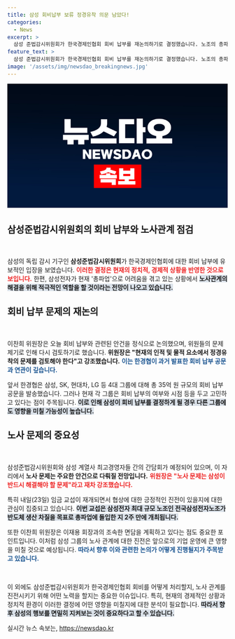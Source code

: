 ```yaml
---
title: 삼성 회비납부 보류 정경유착 의문 남았다!
categories:
  - News
excerpt: >
  삼성 준법감시위원회가 한국경제인협회 회비 납부를 재논의하기로 결정했습니다. 노조의 총파업 속에서 노사 문제의 중요성이 대두되며, 이재용 회장과의 만남도 예고된 가운데, 삼성의 향후 행보에 귀추가 주목됩니다.
feature_text: >
  삼성 준법감시위원회가 한국경제인협회 회비 납부를 재논의하기로 결정했습니다. 노조의 총파업 속에서 노사 문제의 중요성이 대두되며, 이재용 회장과의 만남도 예고된 가운데, 삼성의 향후 행보에 귀추가 주목됩니다.
image: '/assets/img/newsdao_breakingnews.jpg'
---
```


<p><img src="/assets/img/newsdao_breakingnews.jpg" alt="ontimetimes 속보" /></p>

<h2 data-ke-size="size26">삼성준법감시위원회의 회비 납부와 노사관계 점검</h2>

<p data-ke-size="size16">&nbsp;</p>

<p>삼성의 독립 감시 기구인 <b>삼성준법감시위원회</b>가 한국경제인협회에 대한 회비 납부에 유보적인 입장을 보였습니다. <b><span style="color: #ee2323;">이러한 결정은 현재의 정치적, 경제적 상황을 반영한 것으로 보입니다.</span></b> 한편, 삼성전자가 현재 '총파업'으로 어려움을 겪고 있는 상황에서 <b><span style="background-color: #21538527;">노사관계의 해결을 위해 적극적인 역할을 할 것이라는 전망이 나오고 있습니다.</span></b></p>

<h2 data-ke-size="size26">회비 납부 문제의 재논의</h2>

<p data-ke-size="size16">&nbsp;</p>

<p>이찬희 위원장은 오늘 회비 납부와 관련된 안건을 정식으로 논의했으며, 위원들의 문제 제기로 인해 다시 검토하기로 했습니다. <b>위원장은 "현재의 인적 및 물적 요소에서 정경유착의 문제를 검토해야 한다"고 강조했습니다.</b> <b><span style="color: #1a5490;">이는 한경협이 과거 발표한 회비 납부 공문과 연관이 깊습니다.</span></b> </p>

<p>앞서 한경협은 삼성, SK, 현대차, LG 등 4대 그룹에 대해 총 35억 원 규모의 회비 납부 공문을 발송했습니다. 그러나 현재 각 그룹은 회비 납부의 여부와 시점 등을 두고 고민하고 있다는 점이 주목됩니다. <b><span style="background-color: #21538527;">이로 인해 삼성이 회비 납부를 결정하게 될 경우 다른 그룹에도 영향을 미칠 가능성이 높습니다.</span></b></p>

<h2 data-ke-size="size26">노사 문제의 중요성</h2>

<p data-ke-size="size16">&nbsp;</p>

<p>삼성준법감시위원회와 삼성 계열사 최고경영자들 간의 간담회가 예정되어 있으며, 이 자리에서 <b>노사 문제는 주요한 안건으로 다뤄질 전망입니다.</b> <b><span style="color: #ee2323;">위원장은 "노사 문제는 삼성이 반드시 해결해야 할 문제"라고 재차 강조했습니다.</span></b> </p>

<p>특히 내일(23일) 임금 교섭이 재개되면서 협상에 대한 긍정적인 진전이 있을지에 대한 관심이 집중되고 있습니다. <b><span style="background-color: #21538527;">이번 교섭은 삼성전자 최대 규모 노조인 전국삼성전자노조가 반도체 생산 차질을 목표로 총파업에 돌입한 지 2주 만에 개최됩니다.</span></b></p>

<p>또한 이찬희 위원장은 이재용 회장과의 조속한 면담을 계획하고 있다는 점도 중요한 포인트입니다. 이처럼 삼성 그룹의 노사 관계에 대한 진전은 앞으로의 기업 운영에 큰 영향을 미칠 것으로 예상됩니다. <b><span style="color: #1a5490;">따라서 향후 이와 관련한 논의가 어떻게 진행될지가 주목받고 있습니다.</span></b></p>

<p data-ke-size="size16">&nbsp;</p>

<p>이 외에도 삼성준법감시위원회가 한국경제인협회 회비를 어떻게 처리할지, 노사 관계를 진전시키기 위해 어떤 노력을 할지는 중요한 이슈입니다. 특히, 현재의 경제적인 상황과 정치적 환경이 이러한 결정에 어떤 영향을 미칠지에 대한 분석이 필요합니다. <b><span style="background-color: #21538527;">따라서 향후 삼성의 행보를 면밀히 지켜보는 것이 중요하다고 할 수 있습니다.</span></b></p>
실시간 뉴스 속보는, <a href="https://newsdao.kr" rel="dofollow">https://newsdao.kr</a>


